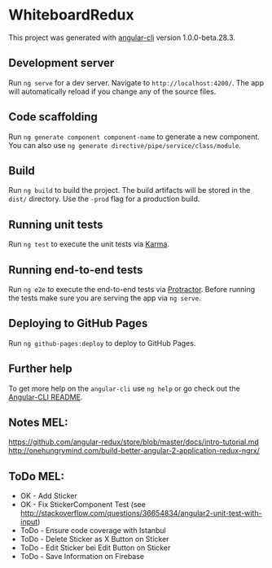 # WhiteboardRedux

This project was generated with [angular-cli](https://github.com/angular/angular-cli) version 1.0.0-beta.28.3.

## Development server
Run `ng serve` for a dev server. Navigate to `http://localhost:4200/`. The app will automatically reload if you change any of the source files.

## Code scaffolding

Run `ng generate component component-name` to generate a new component. You can also use `ng generate directive/pipe/service/class/module`.

## Build

Run `ng build` to build the project. The build artifacts will be stored in the `dist/` directory. Use the `-prod` flag for a production build.

## Running unit tests

Run `ng test` to execute the unit tests via [Karma](https://karma-runner.github.io).

## Running end-to-end tests

Run `ng e2e` to execute the end-to-end tests via [Protractor](http://www.protractortest.org/).
Before running the tests make sure you are serving the app via `ng serve`.

## Deploying to GitHub Pages

Run `ng github-pages:deploy` to deploy to GitHub Pages.

## Further help

To get more help on the `angular-cli` use `ng help` or go check out the [Angular-CLI README](https://github.com/angular/angular-cli/blob/master/README.md).

## Notes MEL:
https://github.com/angular-redux/store/blob/master/docs/intro-tutorial.md
http://onehungrymind.com/build-better-angular-2-application-redux-ngrx/


## ToDo MEL:
* OK - Add Sticker
* OK - Fix StickerComponent Test (see http://stackoverflow.com/questions/36654834/angular2-unit-test-with-input)
* ToDo - Ensure code coverage with Istanbul
* ToDo - Delete Sticker as X Button on Sticker
* ToDo - Edit Sticker bei Edit Button on Sticker
* ToDo - Save Information on Firebase




